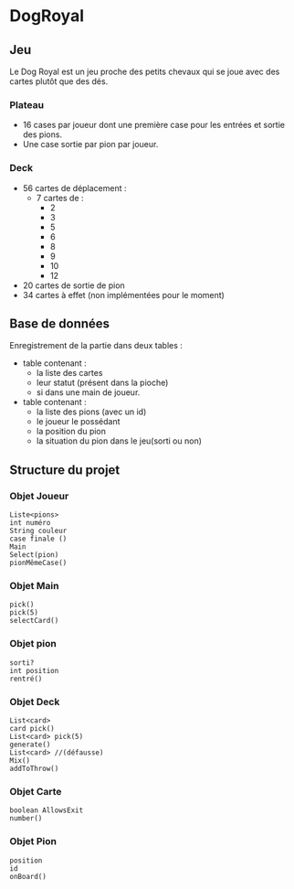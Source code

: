 # DogRoyal

## Jeu

Le Dog Royal est un jeu proche des petits chevaux qui se joue avec des cartes plutôt que des dés.

### Plateau
* 16 cases par joueur dont une première case pour les entrées et sortie des pions.
* Une case sortie par pion par joueur.

### Deck
* 56 cartes de déplacement : 
	* 7 cartes de : 
		* 2
		* 3
		* 5
		* 6
		* 8
		* 9
		* 10
		* 12
* 20 cartes de sortie de pion
* 34 cartes à effet (non implémentées pour le moment)

## Base de données
Enregistrement de la partie dans deux tables : 
* table contenant :
	* la liste des cartes 
	* leur statut (présent dans la pioche)
	* si dans une main de joueur.
* table contenant :
	* la liste des pions (avec un id)
	* le joueur le possédant
	* la position du pion 
	* la situation du pion dans le jeu(sorti ou non)

## Structure du projet
### Objet Joueur
    Liste<pions>
    int numéro
    String couleur
    case finale ()
    Main
    Select(pion)
    pionMêmeCase()
### Objet Main
    pick()
    pick(5)
    selectCard()
### Objet pion
    sorti?
    int position
    rentré()
### Objet Deck
    List<card>
    card pick()
    List<card> pick(5)
    generate()
    List<card> //(défausse)
    Mix()
    addToThrow()
### Objet Carte
    boolean AllowsExit
    number()
### Objet Pion
    position
    id
    onBoard()
